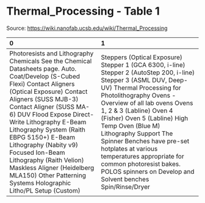 # Thermal_Processing - Table 1

Source: https://wiki.nanofab.ucsb.edu/wiki/Thermal_Processing

| 0                                                                                                                                                                                                                                                                                                                                                                                                                                                                             | 1                                                                                                                                                                                                                                                                                                                                                                                                                                                                                   |
|:------------------------------------------------------------------------------------------------------------------------------------------------------------------------------------------------------------------------------------------------------------------------------------------------------------------------------------------------------------------------------------------------------------------------------------------------------------------------------|:------------------------------------------------------------------------------------------------------------------------------------------------------------------------------------------------------------------------------------------------------------------------------------------------------------------------------------------------------------------------------------------------------------------------------------------------------------------------------------|
| Photoresists and Lithography Chemicals See the Chemical Datasheets page. Auto. Coat/Develop (S-Cubed Flexi) Contact Aligners (Optical Exposure) Contact Aligners (SUSS MJB-3) Contact Aligner (SUSS MA-6) DUV Flood Expose Direct-Write Lithography E-Beam Lithography System (Raith EBPG 5150+) E-Beam Lithography (Nabity v9) Focused Ion-Beam Lithography (Raith Velion) Maskless Aligner (Heidelberg MLA150) Other Patterning Systems Holographic Litho/PL Setup (Custom) | Steppers (Optical Exposure) Stepper 1 (GCA 6300, i-line) Stepper 2 (AutoStep 200, i-line) Stepper 3 (ASML DUV, Deep-UV) Thermal Processing for Photolithography Ovens - Overview of all lab ovens Ovens 1, 2 & 3 (Labline) Oven 4 (Fisher) Oven 5 (Labline) High Temp Oven (Blue M) Lithography Support The Spinner Benches have pre-set hotplates at various temperatures appropriate for common photoresist bakes. POLOS spinners on Develop and Solvent benches Spin/Rinse/Dryer |